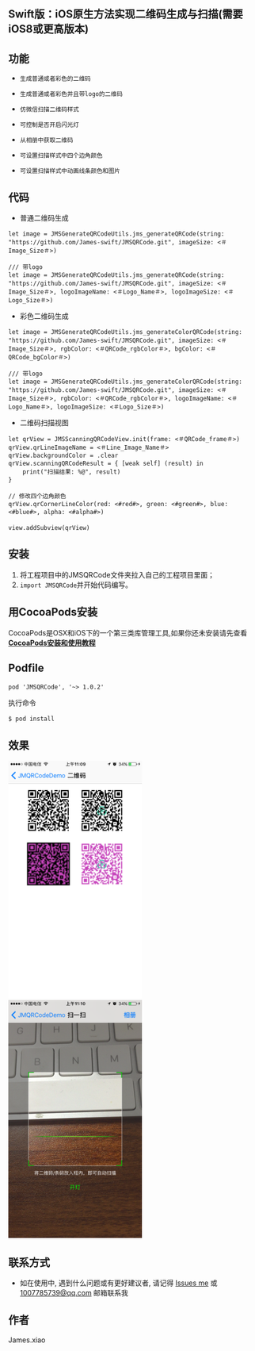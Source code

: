 Swift版：iOS原生方法实现二维码生成与扫描(需要iOS8或更高版本)
---

## 功能

* `生成普通或者彩色的二维码`<br>

* `生成普通或者彩色并且带logo的二维码`<br>

* `仿微信扫描二维码样式`<br>

* `可控制是否开启闪光灯`<br>

* `从相册中获取二维码`<br>

* `可设置扫描样式中四个边角颜色`<br>

* `可设置扫描样式中动画线条颜色和图片`<br>

## 代码

* 普通二维码生成
```
let image = JMSGenerateQRCodeUtils.jms_generateQRCode(string: "https://github.com/James-swift/JMSQRCode.git", imageSize: <＃Image_Size＃>)

/// 带logo
let image = JMSGenerateQRCodeUtils.jms_generateQRCode(string: "https://github.com/James-swift/JMSQRCode.git", imageSize: <＃Image_Size＃>, logoImageName: <＃Logo_Name＃>, logoImageSize: <＃Logo_Size＃>) 
```

* 彩色二维码生成
```
let image = JMSGenerateQRCodeUtils.jms_generateColorQRCode(string: "https://github.com/James-swift/JMSQRCode.git", imageSize: <＃Image_Size＃>, rgbColor: <＃QRCode_rgbColor＃>, bgColor: <＃QRCode_bgColor＃>)

/// 带logo
let image = JMSGenerateQRCodeUtils.jms_generateColorQRCode(string: "https://github.com/James-swift/JMSQRCode.git", imageSize: <＃Image_Size＃>, rgbColor: <＃QRCode_rgbColor＃>, logoImageName: <＃Logo_Name＃>, logoImageSize: <＃Logo_Size＃>) 
```

* 二维码扫描视图
```
let qrView = JMSScanningQRCodeView.init(frame: <＃QRCode_frame＃>)
qrView.qrLineImageName = <＃Line_Image_Name＃>
qrView.backgroundColor = .clear
qrView.scanningQRCodeResult = { [weak self] (result) in
    print("扫描结果: %@", result)
}

// 修改四个边角颜色
qrView.qrCornerLineColor(red: <#red#>, green: <#green#>, blue: <#blue#>, alpha: <#alpha#>)
        
view.addSubview(qrView)
```

## 安装
1. 将工程项目中的JMSQRCode文件夹拉入自己的工程项目里面；
2. ```import JMSQRCode```并开始代码编写。

## 用CocoaPods安装
CocoaPods是OSX和iOS下的一个第三类库管理工具,如果你还未安装请先查看[**CocoaPods安装和使用教程**](http://code4app.com/article/cocoapods-install-usage)

## Podfile
```
pod 'JMSQRCode', '~> 1.0.2'
```
执行命令
```OC
$ pod install
```

## 效果
<img src="https://github.com/xiaobs/JMShareSource/raw/master/screenshots/Swift/JMSQRCode/1.PNG?raw=true"  height="480">  <img src="https://github.com/xiaobs/JMShareSource/raw/master/screenshots/Swift/JMSQRCode/2.PNG?raw=true"  height="480">

## 联系方式

* 如在使用中, 遇到什么问题或有更好建议者, 请记得 [Issues me](https://github.com/James-swift/JMSQRCode/issues) 或 1007785739@qq.com 邮箱联系我

## 作者
James.xiao
